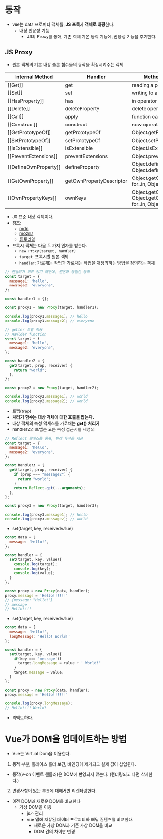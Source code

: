 
# 동작
- vue는 data 프로퍼티 객체를, **JS 프록시 객체로 래핑**한다.
  - 내장 반응성 기능
    - JS의 Proxy를 통해, 기존 객체 기본 동작 기능에, 반응성 기능을 추가한다.

## JS Proxy
- 원본 객체의 기본 내장 슬롯 함수들의 동작을 확장시켜주는 객체

|Internal Method|Handler|MethodTriggers when...|
|---|---|---|
| [[Get]]               | get                       | reading a property        |
| [[Set]]               | set                       | writing to a property     |
| [[HasProperty]]       | has                       | in operator               |
| [[Delete]]            | deleteProperty            | delete operator           |
| [[Call]]              | apply                     | function call             |
| [[Construct]]         | construct                 | new operator              |
| [[GetPrototypeOf]]    | getPrototypeOf            | Object.getPrototypeOf     |
| [[SetPrototypeOf]]    | setPrototypeOf            | Object.setPrototypeOf     |
| [[IsExtensible]]      | isExtensible              | Object.isExtensible       |
| [[PreventExtensions]] | preventExtensions         | Object.preventExtensions  |
| [[DefineOwnProperty]] | defineProperty            | Object.defineProperty, Object.defineProperties    |
| [[GetOwnProperty]]    | getOwnPropertyDescriptor  | Object.getOwnPropertyDescriptor, for..in, Object.keys/values/entries
| [[OwnPropertyKeys]]   | ownKeys                   | Object.getOwnPropertyNames, Object.getOwnPropertySymbols, for..in, Object.keys/values/entries |

- JS 표준 내장 객체이다. 
- 참조: 
    - [mdn](https://developer.mozilla.org/ko/docs/Web/JavaScript/Reference/Global_Objects/Proxy)
    - [mozilla](https://developer.mozilla.org/ko/docs/Web/JavaScript/Reference/Global_Objects/Proxy)
    - [튜토리얼](https://web.archive.org/web/20171007221059/https://soft.vub.ac.be/~tvcutsem/proxies/)
- 프록시 객체는 다음 두 가지 인자를 받는다.
    - `new Proxy(target, handler)`
    - `target`: 프록시할 원본 객체
    - `handler`: 가로채는 작업과 가로채는 작업을 재정의하는 방법을 정의하는 객체
    
```js
// 핸들러가 비어 있기 때문에, 원본과 동일한 동작
const target = {
  message1: "hello",
  message2: "everyone",
};

const handler1 = {};

const proxy1 = new Proxy(target, handler1);

console.log(proxy1.message1); // hello
console.log(proxy1.message2); // everyone
```

```js
// getter 트랩 적용
// Hanlder function
const target = {
  message1: "hello",
  message2: "everyone",
};

const handler2 = {
  get(target, prop, receiver) {
    return "world";
  },
};

const proxy2 = new Proxy(target, handler2);

console.log(proxy2.message1); // world
console.log(proxy2.message2); // world
```

- 트랩(trap)
- **처리기 함수는 대상 객체에 대한 호출을 잡는다.** 
- 대상 객체의 속성 액세스를 가로채는 **get() 처리기**
- handler2의 트랩은 모든 속성 접근자를 재정의

```js
// Reflect 클래스를 통해, 원래 동작을 제공
const target = {
  message1: "hello",
  message2: "everyone",
};

const handler3 = {
  get(target, prop, receiver) {
    if (prop === "message2") {
      return "world";
    }
    return Reflect.get(...arguments);
  },
};

const proxy3 = new Proxy(target, handler3);

console.log(proxy3.message1); // hello
console.log(proxy3.message2); // world
```


- set(target, key, receivedvalue)
```js
const data = {
  message: 'Hello!',
};

const handler = {
  set(target, key, value){
    console.log(target);
    console.log(key);
    console.log(value);
  }
};

const proxy = new Proxy(data, handler);
proxy.message = 'Hello!!!!!!'
// {message: "Hello!"}
// message
// Hello!!!!
```


- set(target, key, receivedvalue)
```js
const data = {
  message: 'Hello!',
  longMessage: 'Hello! World!'
};

const handler = {
  set(target, key, value){
    if(key === 'message'){
      target.longMessage = value + ' World!'
    }
    target.message = value;
  }
};

const proxy = new Proxy(data, handler);
proxy.message = 'Hello!!!!!!'

console.log(proxy.longMessage);
// Hello!!!! World!
```
-  리엑트하다.


# Vue가 DOM을 업데이트하는 방법
- Vue는 Virtual Dom을 이용한다.

1. 동적 부분, 플레이스 홀더 보간, 바인딩이 제거되고 실제 값이 삽입된다.
  - 동작(v-on 이벤트 핸들러)은 DOM에 반영되지 않는다. (렌더링되고 나면 삭제한다.)
2. 변경사항이 있는 부분에 대해서만 리렌더링한다.
  - 이전 DOM과 새로운 DOM을 비교한다.
    - 가상 DOM을 이용
      - js가 관리
      - vue 앱에 저장된 데이터 프로퍼티와 해당 컨텐츠를 비교한다.
        - 새로운 가상 DOM과 기존 가상 DOM을 비교
        - DOM 간의 차이만 변경



